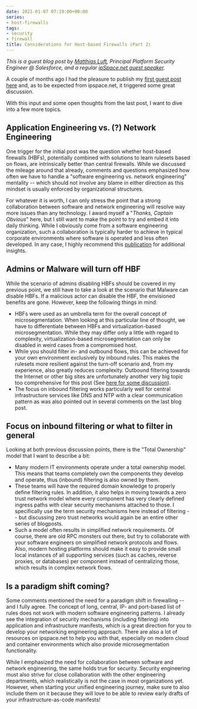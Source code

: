 ```yaml
---
date: 2021-01-07 07:19:00+00:00
series:
- host-firewalls
tags:
- security
- firewall
title: Considerations for Host-based Firewalls (Part 2)
---
```

*This is a guest blog post by [Matthias Luft](https://www.linkedin.com/in/matthias-luft-b50b7219/), Principal Platform Security Engineer @ Salesforce, and a regular [ipSpace.net guest speaker](https://www.ipspace.net/Author:Matthias_Luft).*

A couple of months ago I had the pleasure to publish my [first guest post here](/2020/09/considerations-host-based-firewalls.html) and, as to be expected from ipspace.net, it triggered some great discussion.

With this input and some open thoughts from the last post, I want to dive into a few more topics. 
<!--more-->
## Application Engineering vs. (?) Network Engineering

One trigger for the initial post was the question whether host-based firewalls (HBFs), potentially combined with solutions to learn rulesets based on flows, are intrinsically better than central firewalls. While we discussed the mileage around that already, comments and questions emphasized how often we have to handle a "software engineering vs. network engineering" mentality -- which should not involve any blame in either direction as this mindset is usually enforced by organizational structures. 

For whatever it is worth, I can only stress the point that a strong collaboration between software and network engineering will resolve way more issues than any technology. I award myself a "*Thanks, Captain Obvious*" here, but I still want to make the point to try and embed it into daily thinking. While I obviously come from a software engineering organization, such a collaboration is typically harder to achieve in typical corporate environments where software is operated and less often developed. In any case, I highly recommend this [publication](https://www.blackhat.com/us-20/briefings/schedule/#engineering-empathy-adapting-software-engineering-principles-and-process-to-security-19659) for additional insights. 

## Admins or Malware will turn off HBF

While the scenario of admins disabling HBFs should be covered in my previous point, we still have to take a look at the scenario that Malware can disable HBFs. If a malicious actor can disable the HBF, the envisioned benefits are gone. However, keep the  following things in mind:

- HBFs were used as an umbrella term for the overall concept of microsegmentation. When looking at this particular line of thought, we have to differentiate between HBFs and virtualization-based microsegmentation. While they may differ only a little with regard to complexity, virtualization-based microsegmentation can only be disabled in weird cases from a compromised host.
- While you should filter in- and outbound flows, this can be achieved for your own environment exclusively by inbound rules. This makes the rulesets more resilient against the turn-off scenario and, from my experience, also greatly reduces complexity. Outbound filtering towards the Internet or other big sites are unfortunately another very big topic too comprehensive for this post (See [here for some discussion](https://twitter.com/search?q=(from%3A%40cyb3rops)%20proxy&src=typed_query)).
- The focus on inbound filtering works particularly well for central infrastructure services like DNS and NTP with a clear communication pattern as was also pointed out in several comments on the last blog post.

## Focus on inbound filtering or what to filter in general

Looking at both previous discussion points, there is the "Total Ownership" model that I want to describe a bit:

- Many modern IT environments operate under a total ownership model. This means that teams completely own the components they develop and operate, thus (inbound) filtering is also owned by them.
- These teams will have the required domain knowledge to properly define filtering rules. In addition, it also helps in moving towards a zero trust network model where every component has very clearly defined ingress paths with clear security mechanisms attached to those. I specifically use the term security mechanisms here instead of filtering -- but discussing zero trust networks would again be an entire other series of blogposts.
- Such a model often results in simplified network requirements. Of course, there are old RPC monsters out there, but try to collaborate with your software engineers on simplified network protocols and flows. Also, modern hosting platforms should make it easy to provide small local instances of all supporting services (such as caches, reverse proxies, or databases) per component instead of centralizing those, which results in complex network flows.

## Is a paradigm shift coming?

Some comments mentioned the need for a paradigm shift in firewalling -- and I fully agree. The concept of long, central, IP- and port-based list of rules does not work with modern software engineering patterns. I already see the integration of security mechanisms (including filtering) into application and infrastructure manifests, which is a great direction for you to develop your networking engineering approach. There are also a lot of resources on ipspace.net to help you with that, especially on modern cloud and container environments which also provide microsegmentation functionality. 

While I emphasized the need for collaboration between software and network engineering, the same holds true for security. Security engineering must also strive for close collaboration with the other engineering departments, which realistically is not the case in most organizations yet. However, when starting your unified engineering journey, make sure to also include them on it because they will love to be able to review early drafts of your infrastructure-as-code manifests!
